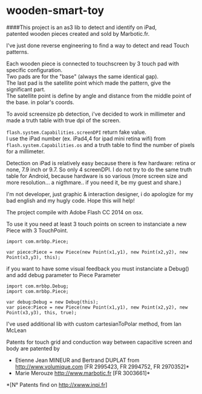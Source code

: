 # wooden-smart-toy
####This project is an as3 lib to detect and identify on iPad,<br />patented wooden pieces created and sold by Marbotic.fr.

I've just done reverse engineering to find a way to detect and read Touch patterns.

Each wooden piece is connected to touchscreen by 3 touch pad with specific configuration.<br />
Two pads are for the "base" (always the same identical gap).<br/>
The last pad is the satellite point which made the pattern, give the significant part.<br/>
The satellite point is define by angle and distance from the middle point of the base. in polar's coords.

To avoid screensize pb detection, i've decided to work in millimeter and made a truth table with true dpi of the screen.

<code>flash.system.Capabilities.screenDPI</code> return fake value.<br/>
I use the iPad number (ex. iPad4,4 for ipad mini retina wifi) from <code>flash.system.Capabilities.os</code> and a truth table to find the number of pixels for a millimeter. 

Detection on iPad is relatively easy because there is few hardware: retina or none, 7.9 inch or 9.7. So only 4 screenDPI.
I do not try to do the same truth table for Android, because hardware is so various (more screen size and more  resolution... a nigthmare.. if you need it, be my guest and share.)

I'm not developer, just graphic & interaction designer, i do apologize for my bad english and my hugly code.
Hope this will help!

The project compile with Adobe Flash CC 2014 on osx.

To use it you need at least 3 touch points on screen to instanciate a new Piece with 3 TouchPoint.
<pre><code>import com.mrbbp.Piece;

var piece:Piece = new Piece(new Point(x1,y1), new Point(x2,y2), new Point(x3,y3), this);</code></pre>

if you want to have some visual feedback you must instanciate a Debug() and add debug parameter to Piece Parameter

<pre><code>import com.mrbbp.Debug;
import com.mrbbp.Piece;

var debug:Debug = new Debug(this);
var piece:Piece = new Piece(new Point(x1,y1), new Point(x2,y2), new Point(x3,y3), this, true);</code></pre>

I've used additional lib with custom cartesianToPolar method, from Ian McLean

Patents for touch grid and conduction way between capacitive screen and body are patented by
- Etienne Jean MINEUR and Bertrand DUPLAT from http://www.volumique.com [FR 2995423, FR 2994752, FR 2970352]*
- Marie Merouze http://www.marbotic.fr [FR 3003661]*

*[N° Patents find on http://xwww.inpi.fr]
